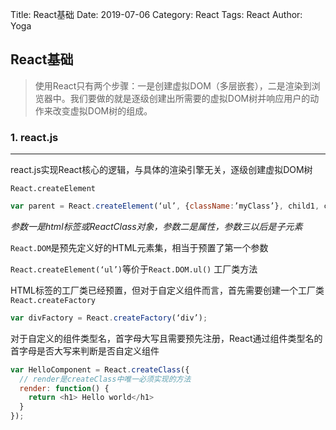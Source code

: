 Title: React基础
Date: 2019-07-06
Category: React
Tags: React
Author: Yoga

## React基础
> 使用React只有两个步骤：一是创建虚拟DOM（多层嵌套），二是渲染到浏览器中。我们要做的就是逐级创建出所需要的虚拟DOM树并响应用户的动作来改变虚拟DOM树的组成。


### 1. react.js

---
react.js实现React核心的逻辑，与具体的渲染引擎无关，逐级创建虚拟DOM树

`React.createElement`
```javascript
var parent = React.createElement(‘ul’, {className:’myClass’}, child1, child2);
```
_参数一是html标签或ReactClass对象，参数二是属性，参数三以后是子元素_

`React.DOM`是预先定义好的HTML元素集，相当于预置了第一个参数

`React.createElement(‘ul’)`等价于`React.DOM.ul()` 工厂类方法

HTML标签的工厂类已经预置，但对于自定义组件而言，首先需要创建一个工厂类
`React.createFactory`
```javascript
var divFactory = React.createFactory(‘div’);
```
对于自定义的组件类型名，首字母大写且需要预先注册，React通过组件类型名的首字母是否大写来判断是否自定义组件
```javascript
var HelloComponent = React.createClass({
  // render是createClass中唯一必须实现的方法
  render: function() {
    return <h1> Hello world</h1>
  }
});
```